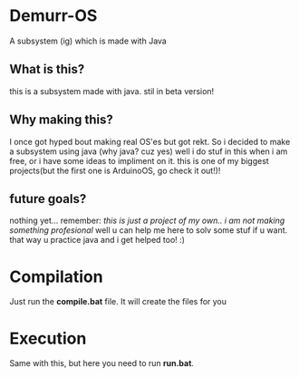 # Demurr-OS
A subsystem (ig) which is made with Java

## What is this?
this is a subsystem made with java. stil in beta version!

## Why making this?
I once got hyped bout making real OS'es but got rekt. So i decided to make a subsystem using java (why java? cuz yes)
well i do stuf in this when i am free, or i have some ideas to impliment on it. this is one of my biggest projects(but the first one is ArduinoOS, go check it out!)!

## future goals?
nothing yet... remember: *this is just a project of my own.. i am not making something profesional*
well u can help me here to solv some stuf if u want. that way u practice java and i get helped too! :)

# Compilation
Just run the **compile.bat** file. It will create the files for you

# Execution
Same with this, but here you need to run **run.bat**.
